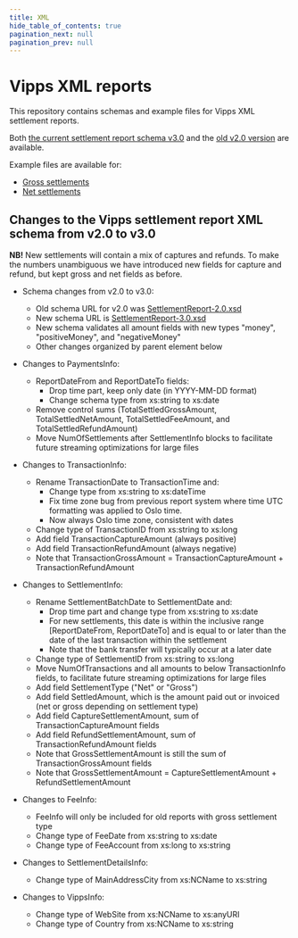 ```yaml
---
title: XML
hide_table_of_contents: true
pagination_next: null
pagination_prev: null
---
```


# Vipps XML reports

This repository contains schemas and example files for Vipps XML settlement reports.

Both [the current settlement report schema v3.0](/downloads/settlements/xml/SettlementReport-3.0.xsd) and the [old v2.0 version](/downloads/settlements/xml/SettlementReport-2.0.xsd) are available.

Example files are available for:

* [Gross settlements](/downloads/settlements/xml/Example-Gross.xml)
* [Net settlements](/downloads/settlements/xml/Example-Gross.xml)

## Changes to the Vipps settlement report XML schema from v2.0 to v3.0

**NB!** New settlements will contain a mix of captures and refunds.
To make the numbers unambiguous we have introduced new fields
for capture and refund, but kept gross and net fields as before.

* Schema changes from v2.0 to v3.0:
  * Old schema URL for v2.0 was [SettlementReport-2.0.xsd](/downloads/settlements/xml/SettlementReport-2.0.xsd)
  * New schema URL is [SettlementReport-3.0.xsd](/downloads/settlements/xml/SettlementReport-3.0.xsd)
  * New schema validates all amount fields with new types "money", "positiveMoney", and "negativeMoney"
  * Other changes organized by parent element below

* Changes to PaymentsInfo:
  * ReportDateFrom and ReportDateTo fields:
    * Drop time part, keep only date (in YYYY-MM-DD format)
    * Change schema type from xs:string to xs:date
  * Remove control sums (TotalSettledGrossAmount, TotalSettledNetAmount, TotalSettledFeeAmount, and TotalSettledRefundAmount)
  * Move NumOfSettlements after SettlementInfo blocks to facilitate future streaming optimizations for large files

* Changes to TransactionInfo:
  * Rename TransactionDate to TransactionTime and:
    * Change type from xs:string to xs:dateTime
    * Fix time zone bug from previous report system where time UTC formatting was applied to Oslo time.
    * Now always Oslo time zone, consistent with dates
  * Change type of TransactionID from xs:string to xs:long
  * Add field TransactionCaptureAmount (always positive)
  * Add field TransactionRefundAmount (always negative)
  * Note that TransactionGrossAmount = TransactionCaptureAmount + TransactionRefundAmount

* Changes to SettlementInfo:
  * Rename SettlementBatchDate to SettlementDate and:
    * Drop time part and change type from xs:string to xs:date
    * For new settlements, this date is within the inclusive range [ReportDateFrom, ReportDateTo] and is equal to or later than the date of the last transaction within the settlement
    * Note that the bank transfer will typically occur at a later date
  * Change type of SettlementID from xs:string to xs:long
  * Move NumOfTransactions and all amounts to below TransactionInfo fields, to facilitate future streaming optimizations for large files
  * Add field SettlementType ("Net" or "Gross")
  * Add field SettledAmount, which is the amount paid out or invoiced (net or gross depending on settlement type)
  * Add field CaptureSettlementAmount, sum of TransactionCaptureAmount fields
  * Add field RefundSettlementAmount, sum of TransactionRefundAmount fields
  * Note that GrossSettlementAmount is still the sum of TransactionGrossAmount fields
  * Note that GrossSettlementAmount = CaptureSettlementAmount + RefundSettlementAmount

* Changes to FeeInfo:
  * FeeInfo will only be included for old reports with gross settlement type
  * Change type of FeeDate from xs:string to xs:date
  * Change type of FeeAccount from xs:long to xs:string

* Changes to SettlementDetailsInfo:
  * Change type of MainAddressCity from xs:NCName to xs:string

* Changes to VippsInfo:
  * Change type of WebSite from xs:NCName to xs:anyURI
  * Change type of Country from xs:NCName to xs:string
